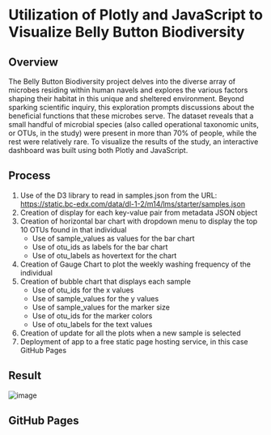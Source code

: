 # Utilization of Plotly and JavaScript to Visualize Belly Button Biodiversity #
## Overview ##

The Belly Button Biodiversity project delves into the diverse array of microbes residing within human navels and explores the various factors shaping their habitat in this unique and sheltered environment. Beyond sparking scientific inquiry, this exploration prompts discussions about the beneficial functions that these microbes serve. The dataset reveals that a small handful of microbial species (also called operational taxonomic units, or OTUs, in the study) were present in more than 70% of people, while the rest were relatively rare. To visualize the results of the study, an interactive dashboard was built using both Plotly and JavaScript.

## Process ##

1. Use of the D3 library to read in samples.json from the URL: https://static.bc-edx.com/data/dl-1-2/m14/lms/starter/samples.json
2. Creation of display for each key-value pair from metadata JSON object
3. Creation of horizontal bar chart with dropdown menu to display the top 10 OTUs found in that individual
    - Use of sample_values as values for the bar chart
    - Use of otu_ids as labels for the bar chart
    - Use of otu_labels as hovertext for the chart
4. Creation of Gauge Chart to plot the weekly washing frequency of the individual
5. Creation of bubble chart that displays each sample
    - Use of otu_ids for the x values
    - Use of sample_values for the y values
    - Use of sample_values for the marker size
    - Use of otu_ids for the marker colors
    - Use of otu_labels for the text values
6. Creation of update for all the plots when a new sample is selected
7. Deployment of app to a free static page hosting service, in this case GitHub Pages

## Result ##

![image](https://github.com/10H-K/Plotly_Belly_Button/assets/152930492/0492a269-24ba-475d-97e1-04f0ea22dbdc)

## GitHub Pages ##


